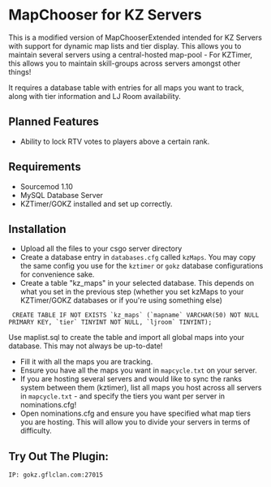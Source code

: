 # MapChooser for KZ Servers

This is a modified version of MapChooserExtended intended for KZ Servers with support for dynamic map lists and tier display. This allows you to maintain several servers using a central-hosted map-pool - For KZTimer, this allows you to maintain skill-groups across servers amongst other things!

It requires a database table with entries for all maps you want to track, along with tier information and LJ Room availability.

## Planned Features
* Ability to lock RTV votes to players above a certain rank.

## Requirements

* Sourcemod 1.10
* MySQL Database Server
* KZTimer/GOKZ installed and set up correctly.

## Installation

* Upload all the files to your csgo server directory
* Create a database entry in `databases.cfg` called `kzMaps`. You may copy the same config you use for the `kztimer` or `gokz` database configurations for convenience sake. 
* Create a table "kz_maps" in your selected database. This depends on what you set in the previous step (whether you set kzMaps to your KZTimer/GOKZ databases or if you're using something else)
```
 CREATE TABLE IF NOT EXISTS `kz_maps` (`mapname` VARCHAR(50) NOT NULL PRIMARY KEY, `tier` TINYINT NOT NULL, `ljroom` TINYINT);
 ```
  Use maplist.sql to create the table and import all global maps into your database. This may not always be up-to-date!
 
* Fill it with all the maps you are tracking.
* Ensure you have all the maps you want in `mapcycle.txt` on your server. 
* If you are hosting several servers and would like to sync the ranks system between them (kztimer), list all maps you host across all servers in `mapcycle.txt` - and specify the tiers you want per server in nominations.cfg!
* Open nominations.cfg and ensure you have specified what map tiers you are hosting. This will allow you to divide your servers in terms of difficulty.

## Try Out The Plugin:

```
IP: gokz.gflclan.com:27015
```
